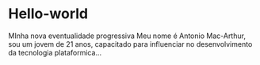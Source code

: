 # Hello-world
MInha nova eventualidade progressiva
Meu nome é Antonio Mac-Arthur, sou um jovem de 21 anos, capacitado para influenciar no desenvolvimento da tecnologia plataformica...
